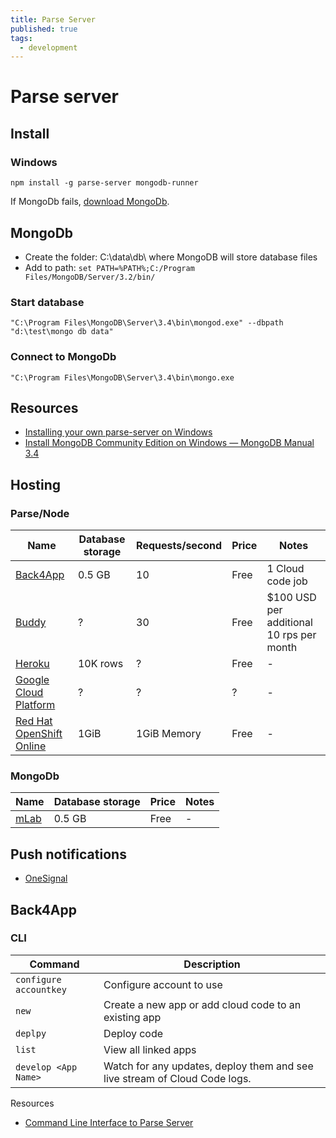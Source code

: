 ```yaml
---
title: Parse Server
published: true
tags:
  - development
---
```


# Parse server

## Install

### Windows

```
npm install -g parse-server mongodb-runner
```

If MongoDb fails, [download MongoDb](https://www.mongodb.com/download-center#production).

## MongoDb

* Create the folder: C:\data\db\ where MongoDB will store database files
* Add to path: `set PATH=%PATH%;C:/Program Files/MongoDB/Server/3.2/bin/`

### Start database

    "C:\Program Files\MongoDB\Server\3.4\bin\mongod.exe" --dbpath "d:\test\mongo db data"

### Connect to MongoDb

    "C:\Program Files\MongoDB\Server\3.4\bin\mongo.exe

## Resources

* [Installing your own parse-server on Windows](https://medium.com/@cristi_ursachi/installing-your-own-parse-server-on-windows-b2c7a2498d19#.1qmcj7xkn)
* [Install MongoDB Community Edition on Windows — MongoDB Manual 3.4](https://docs.mongodb.com/manual/tutorial/install-mongodb-on-windows/)

## Hosting

### Parse/Node

Name | Database storage | Requests/second | Price   | Notes
-----|------------------|-----------------|---------|-----------
[Back4App](https://www.back4app.com/) | 0.5 GB | 10 | Free | 1 Cloud code job
[Buddy](https://buddy.com/) | ? | 30 | Free | $100 USD per additional 10 rps per month
[Heroku](https://www.heroku.com/) | 10K rows | ? | Free | -
[Google Cloud Platform](https://cloud.google.com/) | ? | ? | ? | -
[Red Hat OpenShift Online](https://www.openshift.com/pricing/index.html) | 1GiB | 1GiB Memory  | Free | -

### MongoDb

Name | Database storage | Price   | Notes
-----|------------------|---------|---------
[mLab](https://mlab.com/) | 0.5 GB | Free | -


## Push notifications

* [OneSignal](https://onesignal.com/)

## Back4App

### CLI 

Command | Description
--------|-------------
`configure accountkey` | Configure account to use
`new` | Create a new app or add cloud code to an existing app 
`deplpy` | Deploy code
`list` | View all linked apps
`develop <App Name>` | Watch for any updates, deploy them and see live stream of Cloud Code logs.


Resources
* [Command Line Interface to Parse Server](https://blog.back4app.com/2017/01/20/cli-parse-server/)
